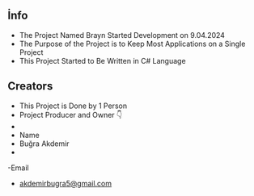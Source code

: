 İnfo
-
- The Project Named Brayn Started Development on 9.04.2024
- The Purpose of the Project is to Keep Most Applications on a Single Project
- This Project Started to Be Written in C# Language

Creators
-
- This Project is Done by 1 Person
- Project Producer and Owner 👇
-
- Name
- Buğra Akdemir
-
-Email 
- akdemirbugra5@gmail.com

